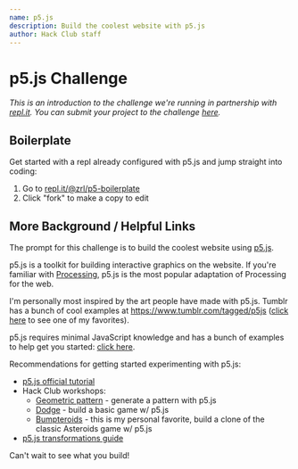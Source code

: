 ```yaml
---
name: p5.js
description: Build the coolest website with p5.js
author: Hack Club staff
---
```


# p5.js Challenge

_This is an introduction to the challenge we're running in partnership with [repl.it](https://repl.it). You can submit your project to the challenge [here](https://hackclub.com/challenge)._

## Boilerplate

Get started with a repl already configured with p5.js and jump straight into coding:

1. Go to [repl.it/@zrl/p5-boilerplate](https://repl.it/@zrl/p5-boilerplate)
2. Click "fork" to make a copy to edit

## More Background / Helpful Links

The prompt for this challenge is to build the coolest website using [p5.js](https://p5js.org/).

p5.js is a toolkit for building interactive graphics on the website. If you're familiar with [Processing](<https://en.wikipedia.org/wiki/Processing_(programming_language)>), p5.js is the most popular adaptation of Processing for the web.

I'm personally most inspired by the art people have made with p5.js. Tumblr has a bunch of cool examples at https://www.tumblr.com/tagged/p5js ([click here](http://delirium-lab.com/post/141916684686/sto%C3%AFcloth) to see one of my favorites).

p5.js requires minimal JavaScript knowledge and has a bunch of examples to help get you started: [click here](https://p5js.org/examples/).

Recommendations for getting started experimenting with p5.js:

- [p5.js official tutorial](https://p5js.org/learn/)
- Hack Club workshops:
  - [Geometric pattern](https://hackclub.com/workshops/geometric_pattern) - generate a pattern with p5.js
  - [Dodge](https://hackclub.com/workshops/dodge) - build a basic game w/ p5.js
  - [Bumpteroids](https://hackclub.com/workshops/bumpteroids) - this is my personal favorite, build a clone of the classic Asteroids game w/ p5.js
- [p5.js transformations guide](http://genekogan.com/code/p5js-transformations/)

Can't wait to see what you build!
